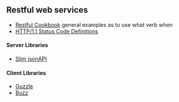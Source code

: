 ## Restful web services

* [Restful Cookbook](http://restcookbook.com/) general examples as to use what verb when
* [HTTP/1.1 Status Code Definitions](http://www.w3.org/Protocols/rfc2616/rfc2616-sec10.html)

#### Server Libraries 

* [Slim jsonAPI](https://github.com/entomb/slim-json-api)

#### Client Libraries

* [Guzzle](http://guzzle.readthedocs.org/en/latest/)
* [Buzz](https://github.com/kriswallsmith/Buzz)


